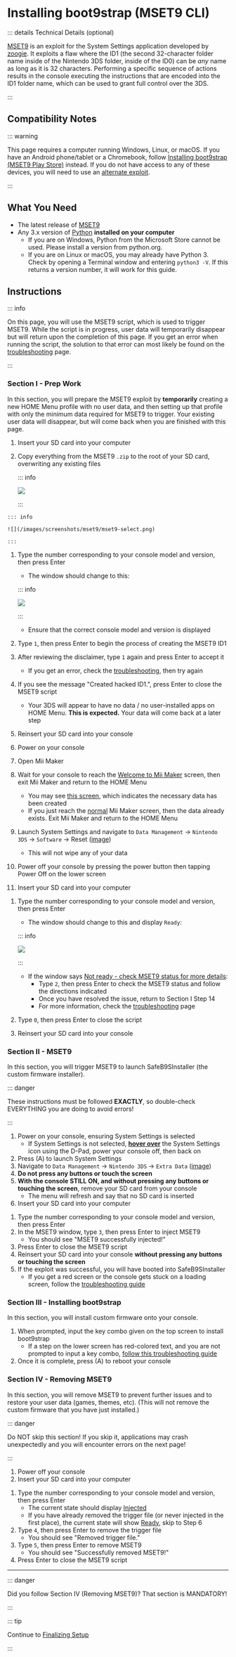 # Installing boot9strap (MSET9 CLI)

::: details Technical Details (optional)

[MSET9](https://github.com/zoogie/MSET9) is an exploit for the System Settings application developed by [zoogie](https://github.com/zoogie). It exploits a flaw where the ID1 (the second 32-character folder name inside of the Nintendo 3DS folder, inside of the ID0) can be *any* name as long as it is 32 characters. Performing a specific sequence of actions results in the console executing the instructions that are encoded into the ID1 folder name, which can be used to grant full control over the 3DS.

:::

## Compatibility Notes

::: warning

This page requires a computer running Windows, Linux, or macOS. If you have an Android phone/tablet or a Chromebook, follow [Installing boot9strap (MSET9 Play Store)](installing-boot9strap-(mset9-play-store)) instead. If you do not have access to any of these devices, you will need to use an [alternate exploit](https://wiki.hacks.guide/wiki/3DS:Alternate_Exploits).

:::

## What You Need

* The latest release of [MSET9](https://github.com/hacks-guide/MSET9/releases/latest)
* Any 3.x version of [Python](https://www.python.org/downloads/) **installed on your computer**
    + If you are on Windows, Python from the Microsoft Store cannot be used. Please install a version from python.org.
    + If you are on Linux or macOS, you may already have Python 3. Check by opening a Terminal window and entering `python3 -V`. If this returns a version number, it will work for this guide.

## Instructions

::: info

On this page, you will use the MSET9 script, which is used to trigger MSET9. While the script is in progress, user data will temporarily disappear but will return upon the completion of this page. If you get an error when running the script, the solution to that error can most likely be found on the [troubleshooting](troubleshooting-mset9) page.

:::

### Section I - Prep Work

In this section, you will prepare the MSET9 exploit by **temporarily** creating a new HOME Menu profile with no user data, and then setting up that profile with only the minimum data required for MSET9 to trigger. Your existing user data will disappear, but will come back when you are finished with this page.

1. Insert your SD card into your computer
1. Copy everything from the MSET9 `.zip` to the root of your SD card, overwriting any existing files

    ::: info

    ![](/images/screenshots/mset9/mset9-root-layout.png)

    :::

<!--@include: ./_include/mset9-chorus.md -->
    ::: info

    ![](/images/screenshots/mset9/mset9-select.png)

    :::

1. Type the number corresponding to your console model and version, then press Enter
    + The window should change to this:

    ::: info

    ![](/images/screenshots/mset9/mset9-setup-notcreated.png)

    :::

    + Ensure that the correct console model and version is displayed
1. Type `1`, then press Enter to begin the process of creating the MSET9 ID1
1. After reviewing the disclaimer, type `1` again and press Enter to accept it
    + If you get an error, check the [troubleshooting](troubleshooting-mset9), then try again
1. If you see the message "Created hacked ID1.", press Enter to close the MSET9 script
    + Your 3DS will appear to have no data / no user-installed apps on HOME Menu. **This is expected.** Your data will come back at a later step
1. Reinsert your SD card into your console
1. Power on your console
1. Open Mii Maker
1. Wait for your console to reach the [Welcome to Mii Maker](/images/screenshots/mset9/mii-welcome.png) screen, then exit Mii Maker and return to the HOME Menu
    + You may see [this screen](/images/screenshots/mset9/mii-extdata.png), which indicates the necessary data has been created
    + If you just reach the [normal](/images/screenshots/mset9/mii-existing.png) Mii Maker screen, then the data already exists. Exit Mii Maker and return to the HOME Menu
1. Launch System Settings and navigate to `Data Management` -> `Nintendo 3DS` -> `Software` -> Reset ([image](/images/screenshots/database-reset.jpg))
    + This will not wipe any of your data
1. Power off your console by pressing the power button then tapping Power Off on the lower screen
1. Insert your SD card into your computer
<!--@include: ./_include/mset9-chorus.md -->
1. Type the number corresponding to your console model and version, then press Enter
    + The window should change to this and display `Ready`:

    ::: info

    ![](/images/screenshots/mset9/mset9-ready.png)

    :::

    + If the window says [Not ready - check MSET9 status for more details](/images/screenshots/mset9/mset9-not-ready.png):
        + Type `2`, then press Enter to check the MSET9 status and follow the directions indicated
        + Once you have resolved the issue, return to Section I Step 14
        + For more information, check the [troubleshooting](troubleshooting-mset9) page
1. Type `0`, then press Enter to close the script
1. Reinsert your SD card into your console

### Section II - MSET9

In this section, you will trigger MSET9 to launch SafeB9SInstaller (the custom firmware installer).

::: danger

These instructions must be followed **EXACTLY**, so double-check EVERYTHING you are doing to avoid errors!

:::

1. Power on your console, ensuring System Settings is selected
    + If System Settings is not selected, **[hover over](/images/screenshots/mset9/hover-settings.png)** the System Settings icon using the D-Pad, power your console off, then back on
1. Press (A) to launch System Settings
1. Navigate to `Data Management` -> `Nintendo 3DS` -> `Extra Data` ([image](/images/screenshots/mset9/settings-extdata.png))
1. **Do not press any buttons or touch the screen**
1. **With the console STILL ON, and without pressing any buttons or touching the screen**, remove your SD card from your console
    + The menu will refresh and say that no SD card is inserted
1. Insert your SD card into your computer
<!--@include: ./_include/mset9-chorus.md -->
1. Type the number corresponding to your console model and version, then press Enter
1. In the MSET9 window, type `3`, then press Enter to inject MSET9
    + You should see "MSET9 successfully injected!"
1. Press Enter to close the MSET9 script
1. Reinsert your SD card into your console **without pressing any buttons or touching the screen**
1. If the exploit was successful, you will have booted into SafeB9SInstaller 
    + If you get a red screen or the console gets stuck on a loading screen, follow the [troubleshooting guide](troubleshooting-mset9)

### Section III - Installing boot9strap

In this section, you will install custom firmware onto your console.

1. When prompted, input the key combo given on the top screen to install boot9strap
    + If a step on the lower screen has red-colored text, and you are not prompted to input a key combo, [follow this troubleshooting guide](troubleshooting-mset9)
1. Once it is complete, press (A) to reboot your console
<!--@include: ./_include/configure-luma3ds.md -->

### Section IV - Removing MSET9

In this section, you will remove MSET9 to prevent further issues and to restore your user data (games, themes, etc). (This will not remove the custom firmware that you have just installed.)

::: danger

Do NOT skip this section! If you skip it, applications may crash unexpectedly and you will encounter errors on the next page!

:::

1. Power off your console
1. Insert your SD card into your computer
<!--@include: ./_include/mset9-chorus.md -->
1. Type the number corresponding to your console model and version, then press Enter
    + The current state should display [Injected](/images/screenshots/mset9/mset9-injected.png)
    + If you have already removed the trigger file (or never injected in the first place), the current state will show [Ready](/images/screenshots/mset9/mset9-ready.png), skip to Step 6
1. Type `4`, then press Enter to remove the trigger file
    + You should see "Removed trigger file."
1. Type `5`, then press Enter to remove MSET9
    + You should see "Successfully removed MSET9!"
1. Press Enter to close the MSET9 script

<!--@include: ./_include/luma3ds-installed-note.md -->

___

::: danger

Did you follow Section IV (Removing MSET9)? That section is MANDATORY!

:::

::: tip

Continue to [Finalizing Setup](finalizing-setup)

:::
